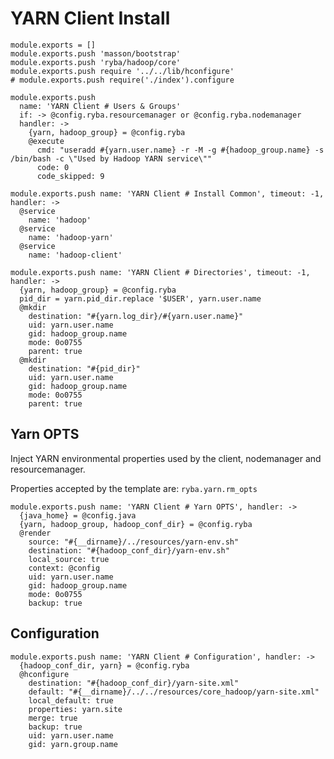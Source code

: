 
# YARN Client Install

    module.exports = []
    module.exports.push 'masson/bootstrap'
    module.exports.push 'ryba/hadoop/core'
    module.exports.push require '../../lib/hconfigure'
    # module.exports.push require('./index').configure

    module.exports.push
      name: 'YARN Client # Users & Groups'
      if: -> @config.ryba.resourcemanager or @config.ryba.nodemanager
      handler: ->
        {yarn, hadoop_group} = @config.ryba
        @execute
          cmd: "useradd #{yarn.user.name} -r -M -g #{hadoop_group.name} -s /bin/bash -c \"Used by Hadoop YARN service\""
          code: 0
          code_skipped: 9

    module.exports.push name: 'YARN Client # Install Common', timeout: -1, handler: ->
      @service
        name: 'hadoop'
      @service
        name: 'hadoop-yarn'
      @service
        name: 'hadoop-client'

    module.exports.push name: 'YARN Client # Directories', timeout: -1, handler: ->
      {yarn, hadoop_group} = @config.ryba
      pid_dir = yarn.pid_dir.replace '$USER', yarn.user.name
      @mkdir
        destination: "#{yarn.log_dir}/#{yarn.user.name}"
        uid: yarn.user.name
        gid: hadoop_group.name
        mode: 0o0755
        parent: true
      @mkdir
        destination: "#{pid_dir}"
        uid: yarn.user.name
        gid: hadoop_group.name
        mode: 0o0755
        parent: true

## Yarn OPTS

Inject YARN environmental properties used by the client, nodemanager and
resourcemanager.

Properties accepted by the template are: `ryba.yarn.rm_opts`   


    module.exports.push name: 'YARN Client # Yarn OPTS', handler: ->
      {java_home} = @config.java
      {yarn, hadoop_group, hadoop_conf_dir} = @config.ryba
      @render
        source: "#{__dirname}/../resources/yarn-env.sh"
        destination: "#{hadoop_conf_dir}/yarn-env.sh"
        local_source: true
        context: @config
        uid: yarn.user.name
        gid: hadoop_group.name
        mode: 0o0755
        backup: true

## Configuration

    module.exports.push name: 'YARN Client # Configuration', handler: ->
      {hadoop_conf_dir, yarn} = @config.ryba
      @hconfigure
        destination: "#{hadoop_conf_dir}/yarn-site.xml"
        default: "#{__dirname}/../../resources/core_hadoop/yarn-site.xml"
        local_default: true
        properties: yarn.site
        merge: true
        backup: true
        uid: yarn.user.name
        gid: yarn.group.name
